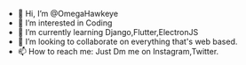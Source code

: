 - 👋 Hi, I’m @OmegaHawkeye
- 👀 I’m interested in Coding
- 🌱 I’m currently learning Django,Flutter,ElectronJS
- 💞️ I’m looking to collaborate on everything that's web based.
- 📫 How to reach me: Just Dm me on Instagram,Twitter.

